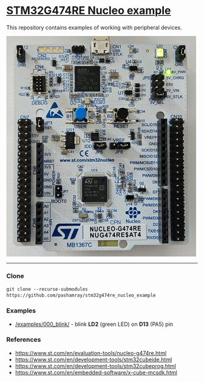 # [STM32G474RE Nucleo example](https://www.st.com/en/evaluation-tools/nucleo-g474re.html)

This repository contains examples of working with peripheral devices.

![board image](img/board.jpg)

---

### Clone

```shell
git clone --recurse-submodules https://github.com/pashamray/stm32g474re_nucleo_example
```

### Examples

- [/examples/000_blink/](examples/000_blink/) - blink **LD2** (green LED) on **D13** (PA5) pin

### References

- https://www.st.com/en/evaluation-tools/nucleo-g474re.html
- https://www.st.com/en/development-tools/stm32cubeide.html
- https://www.st.com/en/development-tools/stm32cubeprog.html
- https://www.st.com/en/embedded-software/x-cube-mcsdk.html

